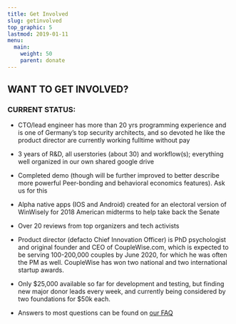 ```yaml
---
title: Get Involved
slug: getinvolved
top_graphic: 5
lastmod: 2019-01-11
menu:
  main:
    weight: 50
    parent: donate
---
```


## WANT TO GET INVOLVED?

### **CURRENT STATUS:**

  * CTO/lead engineer has more than 20 yrs programming experience and is one of Germany’s top security architects, and so devoted he like the product director are currently working fulltime without pay

  * 3 years of R&D, all userstories (about 30) and workflow(s); everything well organized in our own shared google drive

  * Completed demo (though will be further improved to better describe more powerful Peer-bonding and behavioral economics features). Ask us for this

  * Alpha native apps (IOS and Android) created for an electoral version of WinWisely for 2018 American midterms to help take back the Senate

  * Over 20 reviews from top organizers and tech activists

  * Product director (defacto Chief Innovation Officer) is PhD psychologist and original founder and CEO of CoupleWise.com, which is expected to be serving 100-200,000 couples by June 2020,  for which he was often the PM as well. CoupleWise has won two national and two international startup awards.

  * Only $25,000 available so far for development and testing, but finding new major donor leads every week, and currently being considered by two foundations for $50k each. 

  * Answers to most questions can be found on [our FAQ](https://bit.ly/WinWiselyFAQ)
